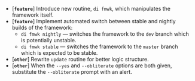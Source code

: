 * [**`feature`**] Introduce new routine, `di fmwk`, which manipulates the framework itself.
* [**`feature`**] Implement automated switch between stable and nightly builds of the framework:
  * `di fmwk nightly` — switches the framework to the `dev` branch which is potentially unstable.
  * `di fmwk stable` — switches the framework to the `master` branch which is expected to be stable.
* [**`other`**] Rewrite `update` routine for better logic structure.
* [**`other`**] When the `--yes` and `--obliterate` options are both given, substitute the `--obliterate` prompt with an alert.